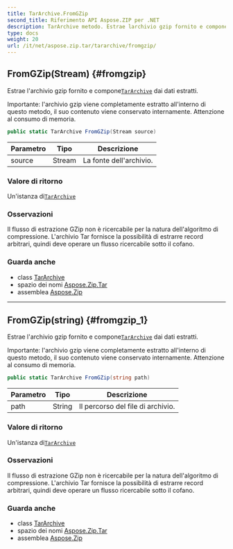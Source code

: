 ```yaml
---
title: TarArchive.FromGZip
second_title: Riferimento API Aspose.ZIP per .NET
description: TarArchive metodo. Estrae larchivio gzip fornito e componeTarArchive dai dati estratti.
type: docs
weight: 20
url: /it/net/aspose.zip.tar/tararchive/fromgzip/
---
```

## FromGZip(Stream) {#fromgzip}

Estrae l'archivio gzip fornito e compone[`TarArchive`](../) dai dati estratti.

Importante: l'archivio gzip viene completamente estratto all'interno di questo metodo, il suo contenuto viene conservato internamente. Attenzione al consumo di memoria.

```csharp
public static TarArchive FromGZip(Stream source)
```

| Parametro | Tipo | Descrizione |
| --- | --- | --- |
| source | Stream | La fonte dell'archivio. |

### Valore di ritorno

Un'istanza di[`TarArchive`](../)

### Osservazioni

Il flusso di estrazione GZip non è ricercabile per la natura dell'algoritmo di compressione. L'archivio Tar fornisce la possibilità di estrarre record arbitrari, quindi deve operare un flusso ricercabile sotto il cofano.

### Guarda anche

* class [TarArchive](../)
* spazio dei nomi [Aspose.Zip.Tar](../../tararchive/)
* assemblea [Aspose.Zip](../../../)

---

## FromGZip(string) {#fromgzip_1}

Estrae l'archivio gzip fornito e compone[`TarArchive`](../) dai dati estratti.

Importante: l'archivio gzip viene completamente estratto all'interno di questo metodo, il suo contenuto viene conservato internamente. Attenzione al consumo di memoria.

```csharp
public static TarArchive FromGZip(string path)
```

| Parametro | Tipo | Descrizione |
| --- | --- | --- |
| path | String | Il percorso del file di archivio. |

### Valore di ritorno

Un'istanza di[`TarArchive`](../)

### Osservazioni

Il flusso di estrazione GZip non è ricercabile per la natura dell'algoritmo di compressione. L'archivio Tar fornisce la possibilità di estrarre record arbitrari, quindi deve operare un flusso ricercabile sotto il cofano.

### Guarda anche

* class [TarArchive](../)
* spazio dei nomi [Aspose.Zip.Tar](../../tararchive/)
* assemblea [Aspose.Zip](../../../)


